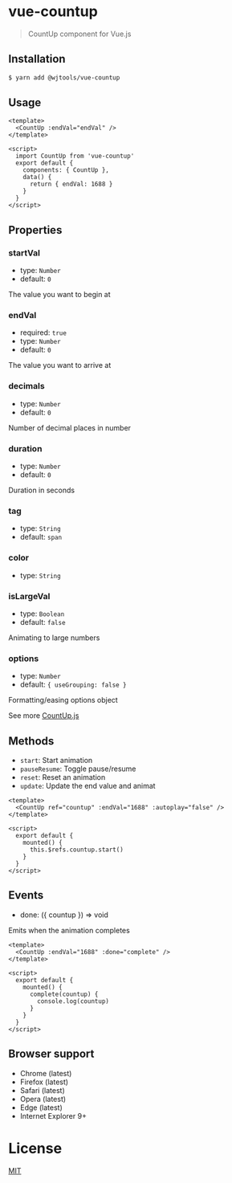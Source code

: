 # vue-countup

> CountUp component for Vue.js

## Installation

``` bash
$ yarn add @wjtools/vue-countup
```


## Usage

``` vue
<template>
  <CountUp :endVal="endVal" />
</template>

<script>
  import CountUp from 'vue-countup'
  export default {
    components: { CountUp },
    data() {
      return { endVal: 1688 }
    }
  }
</script>
```

## Properties

### startVal

- type: `Number`
- default: `0`

The value you want to begin at

### endVal

- required: `true`
- type: `Number`
- default: `0`

The value you want to arrive at

### decimals

- type: `Number`
- default: `0`

Number of decimal places in number

### duration

- type: `Number`
- default: `0`

Duration in seconds

### tag

- type: `String`
- default: `span`

### color

- type: `String`

### isLargeVal

- type: `Boolean`
- default: `false`

Animating to large numbers

### options

- type: `Number`
- default: `{ useGrouping: false }`

Formatting/easing options object

See more [CountUp.js](https://github.com/inorganik/countUp.js)


## Methods

* `start`: Start animation
* `pauseResume`: Toggle pause/resume
* `reset`: Reset an animation
* `update`: Update the end value and animat

``` vue
<template>
  <CountUp ref="countup" :endVal="1688" :autoplay="false" />
</template>

<script>
  export default {
    mounted() {
      this.$refs.countup.start()
    }
  }
</script>
```


## Events

* done: ({ countup }) => void

Emits when the animation completes

``` vue
<template>
  <CountUp :endVal="1688" :done="complete" />
</template>

<script>
  export default {
    mounted() {
      complete(countup) {
        console.log(countup)
      }
    }
  }
</script>
```


## Browser support

- Chrome (latest)
- Firefox (latest)
- Safari (latest)
- Opera (latest)
- Edge (latest)
- Internet Explorer 9+


# License

[MIT](https://opensource.org/licenses/MIT)
